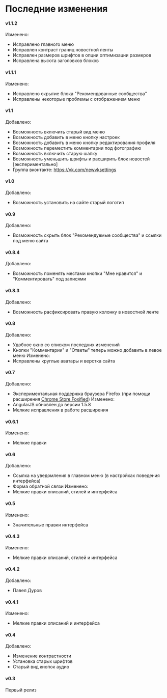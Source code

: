 # Последние изменения

#### v1.1.2
Изменено:
* Исправлено главного меню
* Исправлен контраст границ новостной ленты
* Исправлен размеров шрифтов в опции оптимизации размеров
* Исправлена высота заголовков блоков

#### v1.1.1
Изменено:
* Исправлено скрытие блока "Рекомендованные сообщества"
* Исправлены некоторые проблемы с отображением меню

#### v1.1
Добавлено:
* Возможность включить старый вид меню
* Возможность добавить в меню кнопку настроек
* Возможность добавить в меню кнопку редактирования профиля
* Возможность переместить комментарии под фотографию
* Возможность включить старую шапку
* Возможность уменьшить шрифты и расширить блок новостей [экспериментально]
* Группа вконтакте: https://vk.com/newvksettings

#### v1.0
Добавлено:
* Возможность установить на сайте старый логотип

#### v0.9
Добавлено:
* Возможность скрыть блок "Рекомендуемые сообщества" и ссылки под меню сайта

#### v0.8.4
Добавлено:
* Возможность поменять местами кнопки "Мне нравится" и "Комментировать" под записями

#### v0.8.3
Добавлено:
* Возможность расфиксировать правую колонку в новостной ленте

#### v0.8
Добавлено:
* Удобное окно со списком последних изменений
* Кнопки "Комментарии" и "Ответы" теперь можно добавить в левое меню
Изменено:
* Исправлены круглые аватары и верстка сайта

#### v0.7
Добавлено:
* Экспериментальная поддержка браузера Firefox (при помощи расширения [Chrome Store Foxified](https://addons.mozilla.org/ru/firefox/addon/chrome-store-foxified/))
Изменено:
* AngularJS обновлен до версии 1.5.8
* Мелкие исправления в работе расширения


#### v0.6.1
Изменено:
* Мелкие правки

#### v0.6
Добавлено:
* Ссылка на уведомления в главном меню (в настройках поведения интерфейса)
* Форма обратной связи
Изменено:
* Мелкие правки описаний, стилей и интерфейса

#### v0.5
Изменено:
* Значительные правки интерфейса

#### v0.4.3
Изменено:
* Мелкие правки описаний, стилей и интерфейса

#### v0.4.2
Добавлено:
* Павел Дуров

#### v0.4.1
Изменено:
* Мелкие правки описаний и интерфейса

#### v0.4
Добавлено:
* Изменение контрастности
* Установка старых шрифтов
* Старый вид кнопок аудио

#### v0.3
Первый релиз
